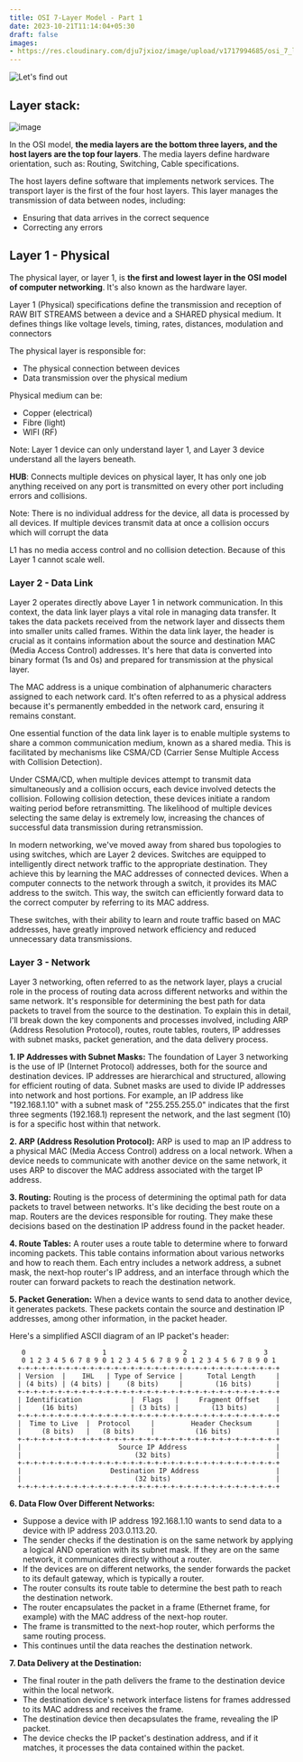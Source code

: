 ```yaml
---
title: OSI 7-Layer Model - Part 1
date: 2023-10-21T11:14:04+05:30
draft: false
images:
- https://res.cloudinary.com/dju7jxioz/image/upload/v1717994685/osi_7_layer_thumbnail_x49n5t.jpg
---
```

![Let's find out](https://i.giphy.com/media/v1.Y2lkPTc5MGI3NjExa2NhN2gyM25nMGdjMHlqYmF3bnc4bHRxaWptdHVoZ3dsandtZW11bCZlcD12MV9pbnRlcm5hbF9naWZfYnlfaWQmY3Q9Zw/yvqRaXlOsc068DDTzt/giphy.gif)
## Layer stack:

![image](https://res.cloudinary.com/dju7jxioz/image/upload/v1717995040/OSI_layers_feknxa.png)

In the OSI model, **the media layers are the bottom three layers, and the host layers are the top four layers**. The media layers define hardware orientation, such as: Routing, Switching, Cable specifications. 

The host layers define software that implements network services. The transport layer is the first of the four host layers. This layer manages the transmission of data between nodes, including: 

- Ensuring that data arrives in the correct sequence
- Correcting any errors

## Layer 1 - Physical

The physical layer, or layer 1, is **the first and lowest layer in the OSI model of computer networking**. It's also known as the hardware layer.

Layer 1 (Physical) specifications define the transmission and reception of RAW BIT STREAMS between a device and a SHARED physical medium. It defines things like voltage levels, timing, rates, distances, modulation and connectors

The physical layer is responsible for:
- The physical connection between devices
- Data transmission over the physical medium

Physical medium can be:
- Copper (electrical)
- Fibre (light)
- WIFI (RF)

Note: Layer 1 device can only understand layer 1, and Layer 3 device understand all the layers beneath.

**HUB**: Connects multiple devices on physical layer, It has only one job anything received on any port is transmitted on every other port including errors and collisions.

Note: There is no individual address for the device, all data is processed by all devices. If multiple devices transmit data at once a collision occurs which will corrupt the data

L1 has no media access control and no collision detection. Because of this Layer 1 cannot scale well.

### Layer 2 - Data Link

Layer 2 operates directly above Layer 1 in network communication. In this context, the data link layer plays a vital role in managing data transfer. It takes the data packets received from the network layer and dissects them into smaller units called frames. Within the data link layer, the header is crucial as it contains information about the source and destination MAC (Media Access Control) addresses. It's here that data is converted into binary format (1s and 0s) and prepared for transmission at the physical layer.

The MAC address is a unique combination of alphanumeric characters assigned to each network card. It's often referred to as a physical address because it's permanently embedded in the network card, ensuring it remains constant.

One essential function of the data link layer is to enable multiple systems to share a common communication medium, known as a shared media. This is facilitated by mechanisms like CSMA/CD (Carrier Sense Multiple Access with Collision Detection).

Under CSMA/CD, when multiple devices attempt to transmit data simultaneously and a collision occurs, each device involved detects the collision. Following collision detection, these devices initiate a random waiting period before retransmitting. The likelihood of multiple devices selecting the same delay is extremely low, increasing the chances of successful data transmission during retransmission.

In modern networking, we've moved away from shared bus topologies to using switches, which are Layer 2 devices. Switches are equipped to intelligently direct network traffic to the appropriate destination. They achieve this by learning the MAC addresses of connected devices. When a computer connects to the network through a switch, it provides its MAC address to the switch. This way, the switch can efficiently forward data to the correct computer by referring to its MAC address.

These switches, with their ability to learn and route traffic based on MAC addresses, have greatly improved network efficiency and reduced unnecessary data transmissions.


### Layer 3 - Network

Layer 3 networking, often referred to as the network layer, plays a crucial role in the process of routing data across different networks and within the same network. It's responsible for determining the best path for data packets to travel from the source to the destination. To explain this in detail, I'll break down the key components and processes involved, including ARP (Address Resolution Protocol), routes, route tables, routers, IP addresses with subnet masks, packet generation, and the data delivery process.

**1. IP Addresses with Subnet Masks:** The foundation of Layer 3 networking is the use of IP (Internet Protocol) addresses, both for the source and destination devices. IP addresses are hierarchical and structured, allowing for efficient routing of data. Subnet masks are used to divide IP addresses into network and host portions. For example, an IP address like "192.168.1.10" with a subnet mask of "255.255.255.0" indicates that the first three segments (192.168.1) represent the network, and the last segment (10) is for a specific host within that network.

**2. ARP (Address Resolution Protocol):** ARP is used to map an IP address to a physical MAC (Media Access Control) address on a local network. When a device needs to communicate with another device on the same network, it uses ARP to discover the MAC address associated with the target IP address.

**3. Routing:** Routing is the process of determining the optimal path for data packets to travel between networks. It's like deciding the best route on a map. Routers are the devices responsible for routing. They make these decisions based on the destination IP address found in the packet header.

**4. Route Tables:** A router uses a route table to determine where to forward incoming packets. This table contains information about various networks and how to reach them. Each entry includes a network address, a subnet mask, the next-hop router's IP address, and an interface through which the router can forward packets to reach the destination network.

**5. Packet Generation:** When a device wants to send data to another device, it generates packets. These packets contain the source and destination IP addresses, among other information, in the packet header.

Here's a simplified ASCII diagram of an IP packet's header:

```
   0                   1                   2                   3
   0 1 2 3 4 5 6 7 8 9 0 1 2 3 4 5 6 7 8 9 0 1 2 3 4 5 6 7 8 9 0 1
  +-+-+-+-+-+-+-+-+-+-+-+-+-+-+-+-+-+-+-+-+-+-+-+-+-+-+-+-+-+-+-+-+
  | Version  |    IHL   | Type of Service |      Total Length     |
  | (4 bits) | (4 bits) |    (8 bits)     |        (16 bits)      |
  +-+-+-+-+-+-+-+-+-+-+-+-+-+-+-+-+-+-+-+-+-+-+-+-+-+-+-+-+-+-+-+-+
  | Identification            |  Flags   |     Fragment Offset    |
  |     (16 bits)             | (3 bits) |        (13 bits)       |
  +-+-+-+-+-+-+-+-+-+-+-+-+-+-+-+-+-+-+-+-+-+-+-+-+-+-+-+-+-+-+-+-+
  |  Time to Live  |  Protocol     |         Header Checksum      |
  |     (8 bits)   |   (8 bits)    |          (16 bits)           |
  +-+-+-+-+-+-+-+-+-+-+-+-+-+-+-+-+-+-+-+-+-+-+-+-+-+-+-+-+-+-+-+-+
  |                        Source IP Address                      |
  |                            (32 bits)                          |
  +-+-+-+-+-+-+-+-+-+-+-+-+-+-+-+-+-+-+-+-+-+-+-+-+-+-+-+-+-+-+-+-+
  |                      Destination IP Address                   |
  |                            (32 bits)                          |
  +-+-+-+-+-+-+-+-+-+-+-+-+-+-+-+-+-+-+-+-+-+-+-+-+-+-+-+-+-+-+-+-+

```

**6. Data Flow Over Different Networks:**

- Suppose a device with IP address 192.168.1.10 wants to send data to a device with IP address 203.0.113.20.
- The sender checks if the destination is on the same network by applying a logical AND operation with its subnet mask. If they are on the same network, it communicates directly without a router.
- If the devices are on different networks, the sender forwards the packet to its default gateway, which is typically a router.
- The router consults its route table to determine the best path to reach the destination network.
- The router encapsulates the packet in a frame (Ethernet frame, for example) with the MAC address of the next-hop router.
- The frame is transmitted to the next-hop router, which performs the same routing process.
- This continues until the data reaches the destination network.

**7. Data Delivery at the Destination:**

- The final router in the path delivers the frame to the destination device within the local network.
- The destination device's network interface listens for frames addressed to its MAC address and receives the frame.
- The destination device then decapsulates the frame, revealing the IP packet.
- The device checks the IP packet's destination address, and if it matches, it processes the data contained within the packet.

